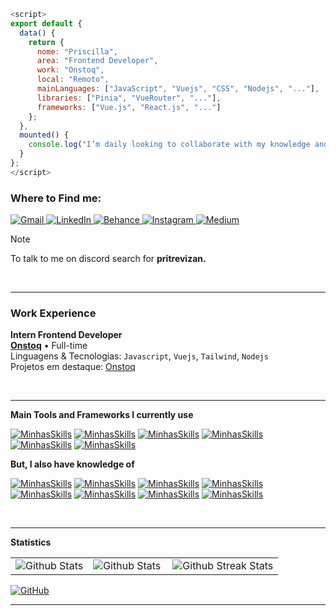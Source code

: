 ```js
<script>
export default {
  data() {
    return {
      nome: "Priscilla",
      area: "Frontend Developer",
      work: "Onstoq",
      local: "Remoto",
      mainLanguages: ["JavaScript", "Vuejs", "CSS", "Nodejs", "..."],
      libraries: ["Pinia", "VueRouter", "..."],
      frameworks: ["Vue.js", "React.js", "..."]
    };
  },
  mounted() {
    console.log("I’m daily looking to collaborate with my knowledge and I am willing to exchange ideas!");
  }
};
</script>
```
 

### Where to Find me:

<p align="left">
  <a href="mailto:priscillatrevizan.dev@gmail.com" title="Gmail">
    <img src="https://img.shields.io/badge/-Gmail-FF0000?style=plastic-square&labelColor=FF0000&logo=gmail&logoColor=white" alt="Gmail"/>
  </a>
  <a href="https://www.linkedin.com/in/priscillatrevizan/" title="LinkedIn">
    <img src="https://img.shields.io/badge/-Linkedin-0e76a8?style=plastic-square&logo=Linkedin&logoColor=white" alt="LinkedIn"/>
  </a>
  <a href="https://www.behance.net/priscillatrevizan" title="Behance">
    <img src="https://img.shields.io/badge/-Behance-000000?style=plastic-square&labelColor=000000&logo=behance&logoColor=white" alt="Behance"/>
  </a>
  <a href="https://www.instagram.com/priscillatrevizan/" title="Instagram">
    <img src="https://img.shields.io/badge/-Instagram-DF0174?style=plastic-square&labelColor=DF0174&logo=instagram&logoColor=white" alt="Instagram"/>
  </a>
  <a href="https://medium.com/@priscillatrevizan" title="Medium">
    <img src="https://img.shields.io/badge/-Medium-000000?style=plastic-square&labelColor=000000&logo=medium&logoColor=white" alt="Medium"/>
  </a>
</p>

> [!NOTE]
> To talk to me on discord search for **pritrevizan.**

<br/>

---

### Work Experience

**Intern Frontend Developer** \
[**Onstoq**](https://www.onstoq.com/) • Full-time \
Linguagens & Tecnologias: `Javascript`, `Vuejs`, `Tailwind`, `Nodejs`\
Projetos em destaque: [Onstoq](https://www.onstoq.com/)

<br/>

---

**Main Tools and Frameworks I currently use** <br/>

[![MinhasSkills](https://skillicons.dev/icons?i=css)](https://skillicons.dev)
[![MinhasSkills](https://skillicons.dev/icons?i=js)](https://skillicons.dev)
[![MinhasSkills](https://skillicons.dev/icons?i=vue)](https://skillicons.dev)
[![MinhasSkills](https://skillicons.dev/icons?i=pinia)](https://skillicons.dev)
[![MinhasSkills](https://skillicons.dev/icons?i=tailwind)](https://skillicons.dev)
[![MinhasSkills](https://skillicons.dev/icons?i=nodejs)](https://skillicons.dev)

**But, I also have knowledge of** <br/>

[![MinhasSkills](https://skillicons.dev/icons?i=typescript)](https://skillicons.dev)
[![MinhasSkills](https://skillicons.dev/icons?i=bootstrap)](https://skillicons.dev)
[![MinhasSkills](https://skillicons.dev/icons?i=sass)](https://skillicons.dev)
[![MinhasSkills](https://skillicons.dev/icons?i=react)](https://skillicons.dev)
[![MinhasSkills](https://skillicons.dev/icons?i=python)](https://skillicons.dev)
[![MinhasSkills](https://skillicons.dev/icons?i=selenium)](https://skillicons.dev)
[![MinhasSkills](https://skillicons.dev/icons?i=ruby)](https://skillicons.dev)
[![MinhasSkills](https://skillicons.dev/icons?i=mongodb)](https://skillicons.dev)

<br/>

---

**Statistics**

<table>
  <tr>
    <td>
      <img
        src="https://github-readme-stats.vercel.app/api?username=priscillatrevizan&theme=radical"
        alt="Github Stats"
      />
    </td>
        <td>
      <img
        align="left"
        src="https://github-readme-stats.vercel.app/api/top-langs/?username=iuricode&theme=dark&hide_border=false&include_all_commits=true&count_private=true&layout=compact&langs_count=5"
        alt="Github Stats"
      />
    </td>
    <td>
      <img
        src="https://github-readme-streak-stats.herokuapp.com/?user=priscillatrevizan&theme=dark&hide_border=false&theme=radical"
        alt="Github Streak Stats"
      />
    </td>
  </tr>
</table>


[![GitHub](https://img.shields.io/github/followers/priscillatrevizan?label=follow&style=social)](LINK-DO-SEU-GITHUB)
<br/>




---
<br/>
<!---
PriscillaTrevizan/PriscillaTrevizan is a ✨ special ✨ repository because its `README.md` (this file) appears on your GitHub profile.
You can click the Preview link to take a look at your changes.
--->
